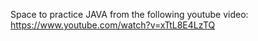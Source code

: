 Space to practice JAVA from the following youtube video:
https://www.youtube.com/watch?v=xTtL8E4LzTQ 
